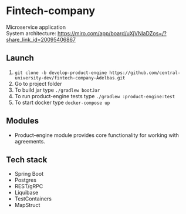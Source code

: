 # Fintech-company
Microservice application  
System architecture: https://miro.com/app/board/uXjVNlaDZos=/?share_link_id=20095406867
## Launch
1. `git clone -b develop-product-engine https://github.com/central-university-dev/fintech-company-Adelbas.git`
2. Go to project folder
3. To build jar type `./gradlew bootJar`
4. To run product-engine tests type `./gradlew :product-engine:test`
5. To start docker type `docker-compose up`
## Modules
- Product-engine module provides core functionality for working with agreements.
## Tech stack
* Spring Boot
* Postgres
* REST/gRPC
* Liquibase
* TestContainers
* MapStruct